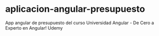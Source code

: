 # aplicacion-angular-presupuesto
App angular de presupuesto del curso Universidad Angular - De Cero a Experto en Angular! Udemy
